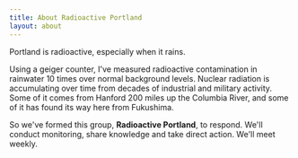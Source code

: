 ```yaml
---
title: About Radioactive Portland
layout: about
---
```


Portland is radioactive, especially when it rains.

Using a geiger counter, I've measured radioactive contamination in rainwater
10 times over normal background levels.  Nuclear radiation is accumulating
over time from decades of industrial and military activity.  Some of it
comes from Hanford 200 miles up the Columbia River, and some of it has found
its way here from Fukushima.

So we've formed this group, **Radioactive Portland**, to respond.  We'll conduct
monitoring, share knowledge and take direct action.  We'll meet weekly.
